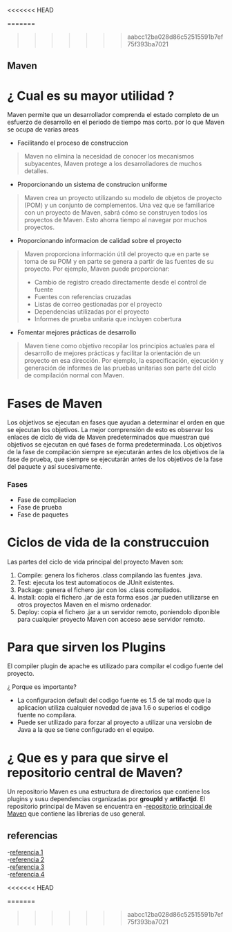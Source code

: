 <<<<<<< HEAD

=======
>>>>>>> aabcc12ba028d86c52515591b7ef75f393ba7021
## Maven

# ¿ Cual es su mayor utilidad ?

Maven permite que un desarrollador comprenda el estado completo de un esfuerzo
de desarrollo en el periodo de tiempo mas corto. por lo que Maven se ocupa de varias areas

* Facilitando el proceso de construccion
> Maven no elimina la necesidad de conocer los mecanismos subyacentes, Maven protege a los desarrolladores de muchos detalles.

* Proporcionando un sistema de construcion uniforme
> Maven crea un proyecto utilizando su modelo de objetos de proyecto (POM) y un conjunto de complementos. Una vez que se familiarice con un proyecto de Maven, sabrá cómo se construyen todos los proyectos de Maven. Esto ahorra tiempo al navegar por muchos proyectos.

* Proporcionando informacion de calidad sobre el proyecto
> Maven proporciona información útil del proyecto que en parte se toma de su POM y en parte se genera a partir de las fuentes de su proyecto. Por ejemplo, Maven puede proporcionar:
> * Cambio de registro creado directamente desde el control de fuente
> * Fuentes con referencias cruzadas
> * Listas de correo gestionadas por el proyecto
> * Dependencias utilizadas por el proyecto
> * Informes de prueba unitaria que incluyen cobertura

* Fomentar mejores prácticas de desarrollo
> Maven tiene como objetivo recopilar los principios actuales para el desarrollo de mejores prácticas y facilitar la orientación de un proyecto en esa dirección.
>Por ejemplo, la especificación, ejecución y generación de informes de las pruebas unitarias son parte del ciclo de compilación normal con Maven.


# Fases de Maven

Los objetivos se ejecutan en fases que ayudan a determinar el orden en que se ejecutan los objetivos. La mejor comprensión de esto es observar los enlaces de ciclo de vida de Maven predeterminados que muestran qué objetivos se ejecutan en qué fases de forma predeterminada.
Los objetivos de la fase de compilación siempre se ejecutarán antes de los objetivos de la fase de prueba, que siempre se ejecutarán antes de los objetivos de la fase del paquete y así sucesivamente.

### Fases

* Fase de compilacion
* Fase de prueba
* Fase de paquetes


# Ciclos de vida de la construccuion

Las partes del ciclo de vida principal del proyecto Maven son:

1. Compile: genera los ficheros .class compilando las fuentes .java.
2. Test: ejecuta los test automatiocos de JUnit existentes.
3. Package: genera el fichero .jar con los .class compilados.
4. Install: copia el fichero .jar de esta forma esos .jar pueden utilizarse en otros proyectos Maven en el mismo ordenador.
5. Deploy: copia el fichero .jar a un servidor remoto, poniendolo diponible para cualquier proyecto Maven con acceso aese servidor remoto.

# Para que sirven los Plugins

El compiler plugin de apache es utilizado para compilar el codigo fuente del proyecto.

¿ Porque es importante?

* La configuracion default del codigo fuente es 1.5 de tal modo que la aplicacion utiliza cualquier novedad de java 1.6 o superios el codigo fuente no compilara.
* Puede ser utilizado para forzar al proyecto a utilizar una versiobn de Java a la que se tiene configurado en el equipo.

# ¿ Que es y para que sirve el repositorio central de Maven?

Un repositorio Maven es una estructura de directorios que contiene los plugins y susu dependencias organizadas por **groupld** y **artifactjd**.
El repositorio principal de Maven se encuentra en -[repositorio principal de Maven](https://es.wikipedia.org/wiki/Maven) que contiene las librerias de uso general.



## referencias

-[referencia 1](https://es.wikipedia.org/wiki/Maven)\
-[referencia 2](https://www.it-swarm.dev/es/maven/cuales-son-los-objetivos-y-fases-de-maven-y-cual-es-su-diferencia/1071905498/)\
-[referencia 3](https://maven.apache.org/what-is-maven.html)\
-[referencia 4](https://snmb-desarrollo.readthedocs.io/en/develop/howtos/maven-deploy.html#:~:text=Un%20repositorio%20Maven%20es%20una,las%20librer%C3%ADas%20de%20uso%20general.)
 
<<<<<<< HEAD

=======
>>>>>>> aabcc12ba028d86c52515591b7ef75f393ba7021
